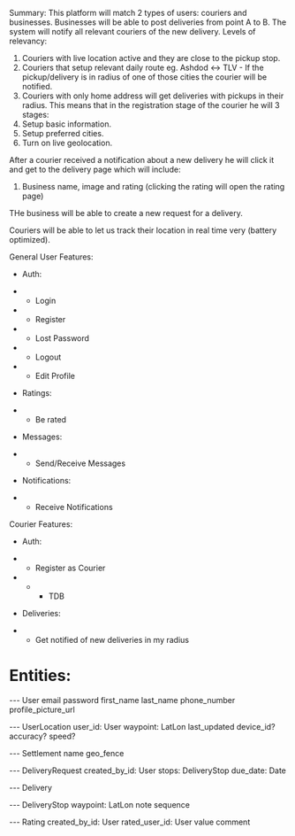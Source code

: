 Summary:
This platform will match 2 types of users: couriers and businesses.
Businesses will be able to post deliveries from point A to B.
The system will notify all relevant couriers of the new delivery.
Levels of relevancy:
1. Couriers with live location active and they are close to the pickup stop.
2. Couriers that setup relevant daily route eg. Ashdod <-> TLV - If the pickup/delivery is in radius of one of those cities the courier will be notified.
3. Couriers with only home address will get deliveries with pickups in their radius.
   This means that in the registration stage of the courier he will 3 stages:
1. Setup basic information.
2. Setup preferred cities.
3. Turn on live geolocation.

After a courier received a notification about a new delivery he will click it and get to the delivery page which will include:
1. Business name, image and rating (clicking the rating will open the rating page)

THe business will be able to create a new request for a delivery.


Couriers will be able to let us track their location in real time very (battery optimized).

General User Features:
- Auth:
- - Login
- - Register
- - Lost Password
- - Logout
- - Edit Profile

- Ratings:
- - Be rated

- Messages:
- - Send/Receive Messages

- Notifications:
- - Receive Notifications


Courier Features:
- Auth:
- - Register as Courier
- - - TDB

- Deliveries:
- - Get notified of new deliveries in my radius

Entities:
==========================

--- User
email
password
first_name
last_name
phone_number
profile_picture_url

--- UserLocation
user_id: User
waypoint: LatLon
last_updated
device_id?
accuracy?
speed?

--- Settlement
name
geo_fence


--- DeliveryRequest
created_by_id: User
stops: DeliveryStop
due_date: Date



--- Delivery

--- DeliveryStop
waypoint: LatLon
note
sequence


--- Rating
created_by_id: User
rated_user_id: User
value
comment
